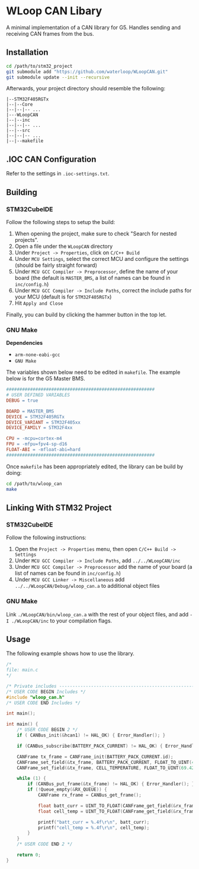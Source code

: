 # WLoop CAN Libary

A minimal implementation of a CAN library for G5. Handles sending and receiving CAN frames from the bus.

## Installation

```bash
cd /path/to/stm32_project
git submodule add "https://github.com/waterloop/WLoopCAN.git"
git submodule update --init --recursive
```

Afterwards, your project directory should resemble the following:

```
|--STM32F405RGTx
|--|--Core
|--|--|-- ...
|---WLoopCAN
|--|--inc
|--|--|-- ...
|--|--src
|--|--|-- ...
|--|--makefile
```

## .IOC CAN Configuration

Refer to the settings in `.ioc-settings.txt`.

## Building

### STM32CubeIDE

Follow the following steps to setup the build:

1. When opening the project, make sure to check "Search for nested projects".
2. Open a file under the `WLoopCAN` directory
3. Under `Project -> Properties`, click on `C/C++ Build` 
4. Under `MCU Settings`, select the correct MCU and configure the settings (should be fairly straight forward)
5. Under `MCU GCC Compiler -> Preprocessor`, define the name of your board (the default is `MASTER_BMS`, a list of names can be found in `inc/config.h`)
6. Under `MCU GCC Compiler -> Include Paths`, correct the include paths for your MCU (default is for `STM32F405RGTx`)
7. Hit `Apply and Close`

Finally, you can build by clicking the hammer button in the top let.

### GNU Make

**Dependencies**

* `arm-none-eabi-gcc`
* `GNU Make`

The variables shown below need to be edited in `makefile`. The example below is for the G5 Master BMS.

```makefile
########################################################
# USER DEFINED VARIABLES
DEBUG = true

BOARD = MASTER_BMS
DEVICE = STM32F405RGTx
DEVICE_VARIANT = STM32F405xx
DEVICE_FAMILY = STM32F4xx

CPU = -mcpu=cortex-m4
FPU = -mfpu=fpv4-sp-d16
FLOAT-ABI = -mfloat-abi=hard
########################################################
```

Once `makefile` has been appropriately edited, the library can be build by doing:

```bash
cd /path/to/wloop_can
make
```

## Linking With STM32 Project

### STM32CubeIDE

Follow the following instructions:

1. Open the `Project -> Properties` menu, then open `C/C++ Build -> Settings`
2. Under `MCU GCC Compiler -> Include Paths`, add `../../WLoopCAN/inc`
3. Under `MCU GCC Compiler -> Preprocessor` add the name of your board (a list of names can be found in `inc/config.h`)
4. Under `MCU GCC Linker -> Miscellaneous` add `../../WLoopCAN/Debug/wloop_can.a` to additional object files

### GNU Make

Link `./WLoopCAN/bin/wloop_can.a` with the rest of your object files, and add `-I ./WLoopCAN/inc` to your compilation flags.

## Usage

The following example shows how to use the library.

```c
/*
file: main.c
*/

/* Private includes ----------------------------------------------------------*/
/* USER CODE BEGIN Includes */
#include "wloop_can.h"
/* USER CODE END Includes */

int main();

int main() {
    /* USER CODE BEGIN 2 */
    if ( CANBus_init(&hcan1) != HAL_OK) { Error_Handler(); }

    if (CANBus_subscribe(BATTERY_PACK_CURRENT) != HAL_OK) { Error_Handler(); };

    CANFrame tx_frame = CANFrame_init(BATTERY_PACK_CURRENT.id);
    CANFrame_set_field(&tx_frame, BATTERY_PACK_CURRENT, FLOAT_TO_UINT(4.20));
    CANFrame_set_field(&tx_frame, CELL_TEMPERATURE, FLOAT_TO_UINT(69.420));

    while (1) {
        if (CANBus_put_frame(&tx_frame) != HAL_OK) { Error_Handler(); }
        if (!Queue_empty(&RX_QUEUE)) {
            CANFrame rx_frame = CANBus_get_frame();

            float batt_curr = UINT_TO_FLOAT(CANFrame_get_field(&rx_frame, BATTERY_PACK_CURRENT));
            float cell_temp = UINT_TO_FLOAT(CANFrame_get_field(&rx_frame, CELL_TEMPERATURE));

            printf("batt_curr = %.4f\r\n", batt_curr);
            printf("cell_temp = %.4f\r\n", cell_temp);
        }
    }
    /* USER CODE END 2 */

    return 0;
}
```

